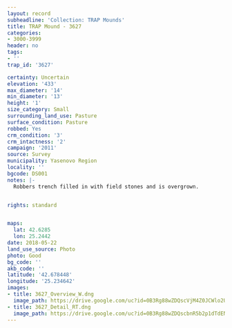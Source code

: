 ```yaml
---
layout: record
subheadline: 'Collection: TRAP Mounds'
title: TRAP Mound - 3627
categories:
- 3000-3999
header: no
tags:
- ''
trap_id: '3627'

certainty: Uncertain
elevation: '433'
max_diameter: '14'
min_diameter: '13'
height: '1'
size_category: Small
surrounding_land_use: Pasture
surface_condition: Pasture
robbed: Yes
crm_condition: '3'
crm_intactness: '2'
campaign: '2011'
source: Survey
municipality: Yasenovo Region
locality: ''
bgcode: DS001
notes: |-
  Robbers trench filled in with field stones and is overgrown.


rights: standard


maps:
  lat: 42.6285
  lon: 25.2442
date: 2018-05-22
land_use_source: Photo
photo: Good
bg_code: ''
akb_code: ''
latitude: '42.678448'
longitude: '25.234642'
images:
- title: 3627_Overview_W.dng
  image_path: https://drive.google.com/uc?id=0B3Rg88wZDQscVjM4Z0JCWlo2UFU
- title: 3627_Detail_RT.dng
  image_path: https://drive.google.com/uc?id=0B3Rg88wZDQscbnR5b2p1dTdENXM
---
```

